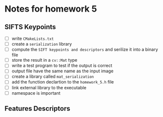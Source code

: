 # Notes for homework 5

## SIFTS Keypoints

- [ ] write `CMakeLists.txt`
- [ ] create a `serialization` library
- [ ] compute the `SIFT keypoints and descriptors` and serilize it into a binary file
- [ ] store the result in a `cv::Mat` type
- [ ] write a test program to test if the output is correct
- [ ] output file have the same name as the input image
- [ ] create a library called `mat_serialization`
- [ ] add the function declartion to the `homework_5.h` file
- [ ] link external library to the executable
- [ ] namespace is important

## Features Descriptors
